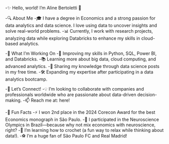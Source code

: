 -✨ Hello, world! I’m Aline Bertoletti 👋

-🔍 About Me
-🎓 I have a degree in Economics and a strong passion for data analytics and data science. I love using data to uncover insights and solve real-world problems.
-📊 Currently, I work with research projects, analyzing data while exploring Databricks to enhance my skills in cloud-based analytics.

-🚀 What I’m Working On
-🌱 Improving my skills in Python, SQL, Power BI, and Databricks.
-📚 Learning more about big data, cloud computing, and advanced analytics.
-📢 Sharing my knowledge through data science posts in my free time.
-🛠 Expanding my expertise after participating in a data analytics bootcamp.

-🤝 Let’s Connect!
-💡 I’m looking to collaborate with companies and professionals worldwide who are passionate about data-driven decision-making.
-📫 Reach me at: here!

-🌟 Fun Facts
-⚡ I won 2nd place in the 2024 Corecon Award for the best Economics monograph in São Paulo.
-🧠 I participated in the Neuroscience Olympics in Brazil—because why not mix economics with neuroscience, right?
-🧶 I’m learning how to crochet (a fun way to relax while thinking about data!).
-⚽ I’m a huge fan of São Paulo FC and Real Madrid!


  
<!---
alinebertoletti/alinebertoletti is a ✨ special ✨ repository because its `README.md` (this file) appears on your GitHub profile.
You can click the Preview link to take a look at your changes.
--->
